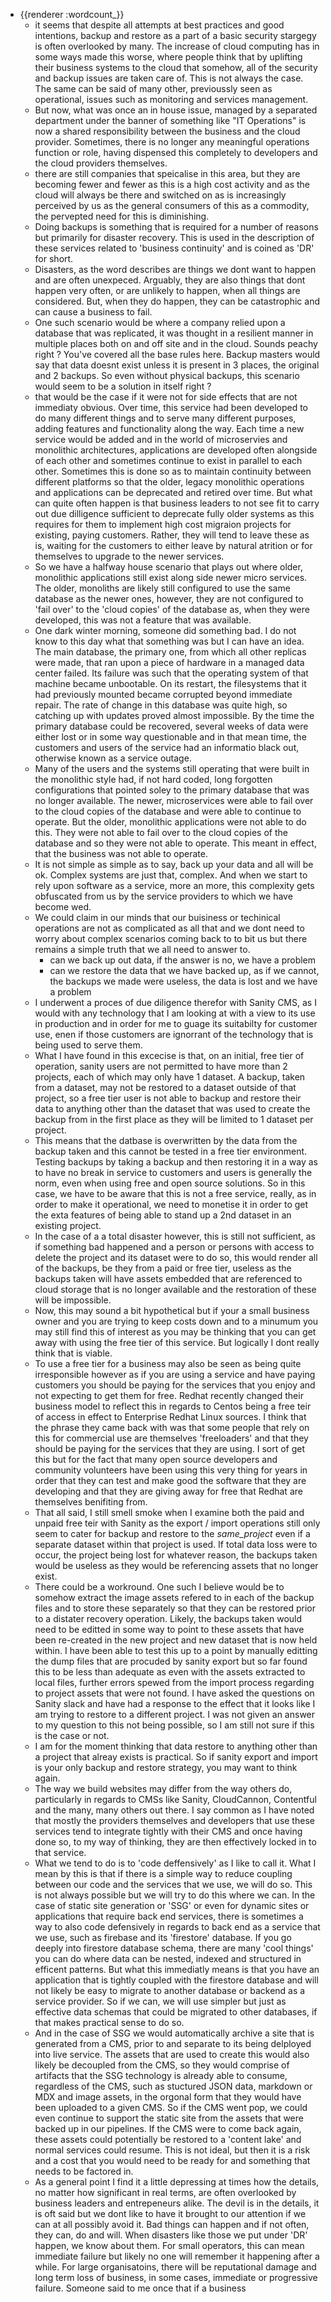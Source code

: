 - {{renderer :wordcount_}}
	- it seems that despite all attempts at best practices and good intentions, backup and restore as a part of a basic security stargegy is often overlooked by many. The increase of cloud computing has in some ways made this worse, where people think that by uplifting their business systems to the cloud that somehow, all of the security and backup issues are taken care of. This is not always the case. The same can be said of many other, previoussly seen as operational, issues such as monitoring and services management.
	- But now, what was once an in house issue, managed by a separated department under the banner of something like "IT Operations" is now a shared responsibility between the business and the cloud provider. Sometimes, there is no longer any meaningful operations function or role, having dispensed this completely to developers and the cloud providers themselves.
	- there are still companies that speicalise in this area, but they are becoming fewer and fewer as this is a high cost activity and as the cloud will always be there and switched on as is increasingly perceived by us as the general consumers of this as a commodity, the pervepted need for this is diminishing.
	- Doing backups is something that is required for a number of reasons but primarily for disaster recovery. This is used in the description of these services related to 'business continuity' and is coined as 'DR' for short.
	- Disasters, as the word describes are things we dont want to happen and are often unexpeced. Arguably, they are also things that dont happen very often, or are unlikely to happen, when all things are considered. But, when they do happen, they can be catastrophic and can cause a business to fail.
	- One such scenario would be where a company relied upon a database that was replicated, it was thought in a resilient manner in multiple places both on and off site and in the cloud. Sounds peachy right ? You've covered all the base rules here. Backup masters would say that data doesnt exist unless it is present in 3 places, the original and 2 backups. So even without physical backups, this scenario would seem to be a solution in itself right ?
	- that would be the case if it were not for side effects that are not immediaty obvious. Over time, this service had been developed to do many different things and to serve many different purposes, adding features and functionality along the way. Each time a new service would be added and in the world of microservies and monolithic architectures, applications are developed often alongside of each other and sometimes continue to exist in parallel to each other. Sometimes this is done so as to maintain continuity between different platforms so that the older, legacy monolithic operations and applications can be deprecated and retired over time. But what can quite often happen is that business leaders to not see fit to carry out due dilligence sufficient to deprecate fully older systems as this requires for them to implement high cost migraion projects for existing, paying customers. Rather, they will tend to leave these as is, waiting for the customers to either leave by natural atrition or for themselves to upgrade to the newer services.
	- So we have a halfway house scenario that plays out where older, monolithic applications still exist along side newer micro services. The older, monoliths are likely still configured to use the same database as the newer ones, however, they are not configured to 'fail over' to the 'cloud copies' of the database as, when they were developed, this was not a feature that was available.
	- One dark winter morning, someone did something bad. I do not know to this day what that something was but I can have an idea. The main database, the primary one, from which all other replicas were made, that ran upon a piece of hardware in a managed data center failed. Its failure was such that the operating system of that machine became unbootable. On its restart, the filesystems that it had previously mounted became corrupted beyond immediate repair. The rate of change in this database was quite high, so catching up with updates proved almost impossible. By the time the primary database could be recovered, several weeks of data were either lost or in some way questionable and in that mean time, the customers and users of the service had an informatio black out, otherwise known as a service outage.
	- Many of the users and the systems still operating that were built in the monolithic style had, if not hard coded, long forgotten configurations that pointed soley to the primary database that was no longer available. The newer, microservices were able to fail over to the cloud copies of the database and were able to continue to operate. But the older, monolithic applications were not able to do this. They were not able to fail over to the cloud copies of the database and so they were not able to operate. This meant in effect, that the business was not able to operate.
	- It is not simple as simple as to say, back up your data and all will be ok. Complex systems are just that, complex. And when we start to rely upon software as a service, more an more, this complexity gets obfuscated from us by the service providers to which we have become wed.
	- We could claim in our minds that our buisiness or techinical operations are not as complicated as all that and we dont need to worry about complex scenarios coming back to to bit us but there remains a simple truth that we all need to answer to.
		- can we back up out data, if the answer is no, we have a problem
		- can we restore the data that we have backed up, as if we cannot, the backups we made were useless, the data is lost and we have a problem
	- I underwent a proces of due diligence therefor with Sanity CMS, as I would with any technology that I am looking at with a view to its use in production and in order for me to guage its suitabilty for customer use, enen if those customers are ignorrant of the technology that is being used to serve them.
	- What I have found in this excecise is that, on an initial, free tier of operation, sanity users are not permitted to have more than 2 projects, each of which may only have 1 dataset. A backup, taken from a dataset, may not be restored to a dataset outside of that project, so a free tier user is not able to backup and restore their data to anything other than the dataset that was used to create the backup from in the first place as they will be limited to 1 dataset per project.
	- This means that the datbase is overwritten by the data from the backup taken and this cannot be tested in a free tier environment. Testing backups by taking a backup and then restoring it in a way as to have no break in service to customers and users is generally the norm, even when using free and open source solutions. So in this case, we have to be aware that this is not a free service, really, as in order to make it operational, we need to monetise it in order to get the exta features of being able to stand up a 2nd dataset in an existing project.
	- In the case of a a total disaster however, this is still not sufficient, as if something bad happened and a person or persons with access to delete the project and its dataset were to do so, this would render all of the backups, be they from a paid or free tier, useless as the backups taken will have assets embedded that are referenced to cloud storage that is no longer available and the restoration of these will be impossible.
	- Now, this may sound a bit hypothetical but if your a small business owner and you are trying to keep costs down and to a minumum you may still find this of interest as you may be thinking that you can get away with using the free tier of this service. But logically I dont really think that is viable.
	- To use a free tier for a business may also be seen as being quite irresponsible however as if you are using a service and have paying customers you should be paying for the services that you enjoy and not expecting to get them for free. Redhat recently changed their business model to reflect this in regards to Centos being a free teir of access in effect to Enterprise Redhat Linux sources. I think that the phrase they came back with was that some people that rely on this for commercial use are themselves 'freeloaders' and that they should be paying for the services that they are using. I sort of get this but for the fact that many open source developers and community volunteers have been using this very thing for years in order that they can test and make good the software that they are developing and that they are giving away for free that Redhat are themselves benifiting from.
	- That all said, I still smell smoke when I examine both the paid and unpaid free teir with Sanity as the export / import operations still only seem to cater for backup and restore to the _same_project_ even if a separate dataset within that project is used. If total data loss were to occur, the project being lost for whatever reason, the backups taken would be useless as they would be referencing assets that no longer exist.
	- There could be a workround. One such I believe would be to somehow extract the image assets refered to in each of the backup files and to store these separately so that they can be restored prior to a distater recovery operation. Likely, the backups taken would need to be editted in some way to point to these assets that have been re-created in the new project and new dataset that is now held within. I have been able to test this up to a point by manually editting the dump files that are procuded by sanity export but so far found this to be less than adequate as even with the assets extracted to local files, further errors spewed from the import process regarding to project assets that were not found. I have asked the questions on Sanity slack and have had a response to the effect that it looks like I am trying to restore to a different project. I was not given an answer to my question to this not being possible, so I am still not sure if this is the case or not.
	- I am for the moment thinking that data restore to anything other than a project that alreay exists is practical. So if sanity export and import is your only backup and restore strategy, you may want to think again.
	- The way we build websites may differ from the way others do, particularly in regards to CMSs like Sanity, CloudCannon, Contentful and the many, many others out there. I say common as I have noted that mostly the providers themselves and developers that use these services tend to integrate tightly with their CMS and once having done so, to my way of thinking, they are then effectively locked in to that service.
	- What we tend to do is to 'code deffensively' as I like to call it. What I mean by this is that if there is a simple way to reduce coupling between our code and the services that we use, we will do so. This is not always possible but we will try to do this where we can. In the case of static site generation or 'SSG' or even for dynamic sites or applications that require back end services, there is sometimes a way to also code defensively in regards to back end as a service that we use, such as firebase and its 'firestore' database. If you go deeply into firestore database schema, there are many 'cool things' you can do where data can be nested, indexed and structured in efficent patterns. But what this immediatly means is that you have an application that is tightly coupled with the firestore database and will not likely be easy to migrate to another database or backend as a service provider. So if we can, we will use simpler but just as effective data schemas that could be migrated to other databases, if that makes practical sense to do so.
	- And in the case of SSG we would automatically archive a site that is generated from a CMS, prior to and separate to its being delployed into live service. The assets that are used to create this would also likely be decoupled from the CMS, so they would comprise of artifacts that the SSG technology is already able to consume, regardless of the CMS, such as stuctured JSON data, markdown or MDX and image assets, in the orgonal form that they would have been uploaded to a given CMS. So if the CMS went pop, we could even continue to support the static site from the assets that were backed up in our pipelines. If the CMS were to come back again, these assets could potentially be restored to a 'content lake' and normal services could resume. This is not ideal, but then it is a risk and a cost that you would need to be ready for and something that needs to be factored in.
	- As a general point I find it a little depressing at times how the details, no matter how significant in real terms, are often overlooked by business leaders and entrepeneurs alike. The devil is in the details, it is oft said but we dont like to have it brought to our attention if we can at all possibly avoid it. Bad things can happen and if not often, they can, do and will. When disasters like those we put under 'DR' happen, we know about them. For small operators, this can mean immediate failure but likely no one will remember it happening after a while. For large organisatoins, there will be reputational damage and long term loss of business, in some cases, immediate or progressive failure. Someone said to me once that if a business